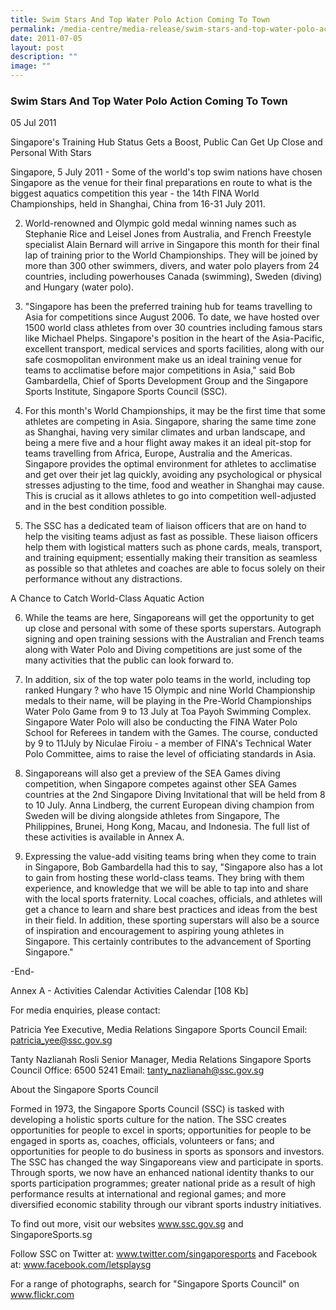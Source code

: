 ```yaml
---
title: Swim Stars And Top Water Polo Action Coming To Town
permalink: /media-centre/media-release/swim-stars-and-top-water-polo-action-coming-to-town/
date: 2011-07-05
layout: post
description: ""
image: ""
---
```

### **Swim Stars And Top Water Polo Action Coming To Town**

05 Jul 2011


Singapore's Training Hub Status Gets a Boost, Public Can Get Up Close and Personal With Stars

Singapore, 5 July 2011 - Some of the world's top swim nations have chosen Singapore as the venue for their final preparations en route to what is the biggest aquatics competition this year - the 14th FINA World Championships, held in Shanghai, China from 16-31 July 2011.

2. World-renowned and Olympic gold medal winning names such as Stephanie Rice and Leisel Jones from Australia, and French Freestyle specialist Alain Bernard will arrive in Singapore this month for their final lap of training prior to the World Championships. They will be joined by more than 300 other swimmers, divers, and water polo players from 24 countries, including powerhouses Canada (swimming), Sweden (diving) and Hungary (water polo).

3. "Singapore has been the preferred training hub for teams travelling to Asia for competitions since August 2006. To date, we have hosted over 1500 world class athletes from over 30 countries including famous stars like Michael Phelps. Singapore's position in the heart of the Asia-Pacific, excellent transport, medical services and sports facilities, along with our safe cosmopolitan environment make us an ideal training venue for teams to acclimatise before major competitions in Asia," said Bob Gambardella, Chief of Sports Development Group and the Singapore Sports Institute, Singapore Sports Council (SSC).

4. For this month's World Championships, it may be the first time that some athletes are competing in Asia. Singapore, sharing the same time zone as Shanghai, having very similar climates and urban landscape, and being a mere five and a hour flight away makes it an ideal pit-stop for teams travelling from Africa, Europe, Australia and the Americas. Singapore provides the optimal environment for athletes to acclimatise and get over their jet lag quickly, avoiding any psychological or physical stresses adjusting to the time, food and weather in Shanghai may cause. This is crucial as it allows athletes to go into competition well-adjusted and in the best condition possible.

5. The SSC has a dedicated team of liaison officers that are on hand to help the visiting teams adjust as fast as possible. These liaison officers help them with logistical matters such as phone cards, meals, transport, and training equipment; essentially making their transition as seamless as possible so that athletes and coaches are able to focus solely on their performance without any distractions.

A Chance to Catch World-Class Aquatic Action

6. While the teams are here, Singaporeans will get the opportunity to get up close and personal with some of these sports superstars. Autograph signing and open training sessions with the Australian and French teams along with Water Polo and Diving competitions are just some of the many activities that the public can look forward to.

7. In addition, six of the top water polo teams in the world, including top ranked Hungary ? who have 15 Olympic and nine World Championship medals to their name, will be playing in the Pre-World Championships Water Polo Game from 9 to 13 July at Toa Payoh Swimming Complex. Singapore Water Polo will also be conducting the FINA Water Polo School for Referees in tandem with the Games. The course, conducted by 9 to 11July by Niculae Firoiu - a member of FINA's Technical Water Polo Committee, aims to raise the level of officiating standards in Asia.

8. Singaporeans will also get a preview of the SEA Games diving competition, when Singapore competes against other SEA Games countries at the 2nd Singapore Diving Invitational that will be held from 8 to 10 July. Anna Lindberg, the current European diving champion from Sweden will be diving alongside athletes from Singapore, The Philippines, Brunei, Hong Kong, Macau, and Indonesia. The full list of these activities is available in Annex A.

9. Expressing the value-add visiting teams bring when they come to train in Singapore, Bob Gambardella had this to say, "Singapore also has a lot to gain from hosting these world-class teams. They bring with them experience, and knowledge that we will be able to tap into and share with the local sports fraternity. Local coaches, officials, and athletes will get a chance to learn and share best practices and ideas from the best in their field. In addition, these sporting superstars will also be a source of inspiration and encouragement to aspiring young athletes in Singapore. This certainly contributes to the advancement of Sporting Singapore."

-End-

Annex A - Activities Calendar
Activities Calendar [108 Kb]


For media enquiries, please contact:

Patricia Yee
Executive, Media Relations
Singapore Sports Council
Email: patricia_yee@ssc.gov.sg

Tanty Nazlianah Rosli
Senior Manager, Media Relations
Singapore Sports Council
Office: 6500 5241
Email: tanty_nazlianah@ssc.gov.sg


About the Singapore Sports Council

Formed in 1973, the Singapore Sports Council (SSC) is tasked with developing a holistic sports culture for the nation. The SSC creates opportunities for people to excel in sports; opportunities for people to be engaged in sports as, coaches, officials, volunteers or fans; and opportunities for people to do business in sports as sponsors and investors. The SSC has changed the way Singaporeans view and participate in sports. Through sports, we now have an enhanced national identity thanks to our sports participation programmes; greater national pride as a result of high performance results at international and regional games; and more diversified economic stability through our vibrant sports industry initiatives.

To find out more, visit our websites www.ssc.gov.sg and SingaporeSports.sg

Follow SSC on Twitter at: www.twitter.com/singaporesports and Facebook at: www.facebook.com/letsplaysg

For a range of photographs, search for "Singapore Sports Council" on www.flickr.com